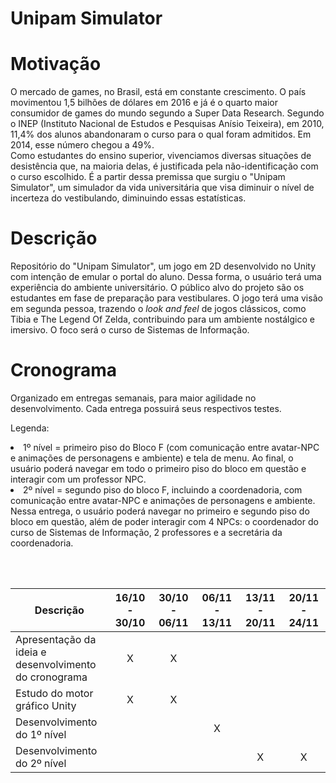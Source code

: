 # Unipam Simulator

# Motivação
O mercado de games, no Brasil, está em constante crescimento. O país movimentou 1,5 bilhões de dólares em 2016 e já é o quarto maior consumidor de games do mundo segundo a Super Data Research.
Segundo o INEP (Instituto Nacional de Estudos e Pesquisas Anísio Teixeira), em 2010, 11,4% dos alunos abandonaram o curso para o qual foram admitidos. Em 2014, esse número chegou a 49%.<br/>
Como estudantes do ensino superior, vivenciamos diversas situações de desistência que, na maioria delas, é justificada pela não-identificação com o curso escolhido. É a partir dessa premissa que surgiu o "Unipam Simulator", um simulador da vida universitária que visa diminuir o nível de incerteza do vestibulando, diminuindo essas estatísticas.
# Descrição
Repositório do "Unipam Simulator", um jogo em 2D desenvolvido no Unity com intenção de emular o portal do aluno. Dessa forma, o usuário terá uma experiência do ambiente universitário. O público alvo do projeto são os estudantes em fase de preparação para vestibulares.
O jogo terá uma visão em segunda pessoa, trazendo o _look and feel_ de jogos clássicos, como Tibia e The Legend Of Zelda, contribuindo para um ambiente nostálgico e imersivo. O foco será o curso de Sistemas de Informação.
# Cronograma

Organizado em entregas semanais, para maior agilidade no desenvolvimento. Cada entrega possuirá seus respectivos testes. </br>

Legenda:
<li> 1º nível = primeiro piso do Bloco F (com comunicação entre avatar-NPC e animações de personagens e ambiente) e tela de menu. Ao final, o usuário poderá navegar em todo o primeiro piso do bloco em questão e interagir com um professor NPC.<br/>
<li> 2º nível = segundo piso do bloco F, incluindo a coordenadoria, com comunicação entre avatar-NPC e animações de personagens e ambiente. Nessa entrega, o usuário poderá navegar no primeiro e segundo piso do bloco em questão, além de poder interagir com 4 NPCs: o coordenador do curso de Sistemas de Informação, 2 professores e a secretária da coordenadoria.<br/>

<br/><br/>

| Descrição        | 16/10 - 30/10         | 30/10 - 06/11  | 06/11 - 13/11 | 13/11 - 20/11 | 20/11 - 24/11 |
| ---------------- |:---------------------:|:--------------:|:-------------:|:-------------:|:-------------:|
| Apresentação da ideia e <br/> desenvolvimento do cronograma     | X | X |
| Estudo do motor gráfico Unity                                   | X | X |
| Desenvolvimento do 1º nível                                     |   |   | X |
| Desenvolvimento do 2º nível                                     |   |   |   | X | X |
